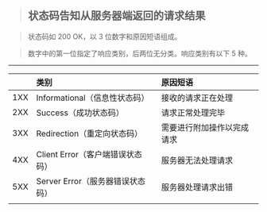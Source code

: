 > ## 状态码告知从服务器端返回的请求结果

> 状态码如 200 OK，以 3 位数字和原因短语组成。

> 数字中的第一位指定了响应类别，后两位无分类。响应类别有以下 5 种。

---

|     | 类别                             | 原因短语                   |
| --- | :------------------------------- | :------------------------- |
| 1XX | Informational（信息性状态码）    | 接收的请求正在处理         |
| 2XX | Success（成功状态码）            | 请求正常处理完毕           |
| 3XX | Redirection（重定向状态码）      | 需要进行附加操作以完成请求 |
| 4XX | Client Error（客户端错误状态码） | 服务器无法处理请求         |
| 5XX | Server Error（服务器错误状态码） | 服务器处理请求出错         |
|     |                                  |
